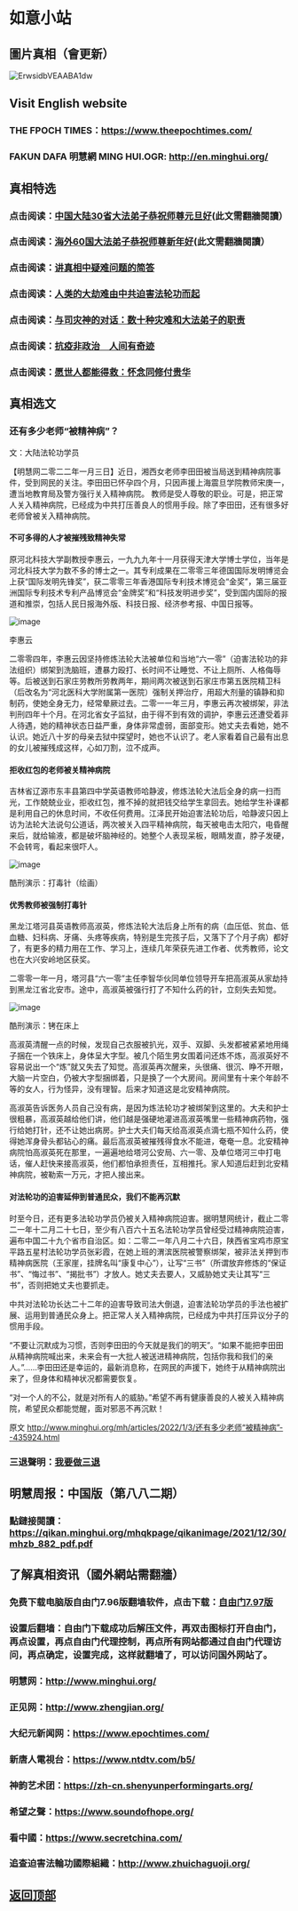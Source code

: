# 如意小站

## 圖片真相（會更新）

![ErwsidbVEAABA1dw](https://user-images.githubusercontent.com/79625284/147871961-9662fa83-7a7a-42e2-99a2-6dfeacabf2a6.jpg)

## Visit English website

### THE FPOCH TIMES：https://www.theepochtimes.com/

### FAKUN DAFA 明慧網 MING HUI.OGR: http://en.minghui.org/

## 真相特选

### 点击阅读：[中国大陆30省大法弟子恭祝师尊元旦好](https://greetings.minghui.org/mh/articles/2021/12/31/%E4%B8%AD%E5%9B%BD%E5%A4%A7%E9%99%8630%E7%9C%81%E5%A4%A7%E6%B3%95%E5%BC%9F%E5%AD%90%E6%81%AD%E7%A5%9D%E5%B8%88%E5%B0%8A%E5%85%83%E6%97%A6%E5%A5%BD-436087.html)(此文需翻牆閱讀）

### 点击阅读：[海外60国大法弟子恭祝师尊新年好](https://greetings.minghui.org/mh/articles/2022/1/1/%E6%B5%B7%E5%A4%9660%E5%9B%BD%E5%A4%A7%E6%B3%95%E5%BC%9F%E5%AD%90%E6%81%AD%E7%A5%9D%E5%B8%88%E5%B0%8A%E6%96%B0%E5%B9%B4%E5%A5%BD-435930.html)(此文需翻牆閱讀）

### 点击阅读：[讲真相中疑难问题的简答](https://github.com/pinhe91/jcxw3/tree/main)

### 点击阅读：[人类的大劫难由中共迫害法轮功而起](https://github.com/pinhe91/jcxw4/tree/main) 

### 点击阅读：[与司灾神的对话：数十种灾难和大法弟子的职责](https://github.com/pinhe91/jcxw1/tree/main) 

### 点击阅读：[抗疫非政治　人间有奇迹](https://github.com/pinhe91/jcxw2/tree/main) 

### 点击阅读：[愿世人都能得救：怀念同修付贵华](https://github.com/pinhe91/jcxw5/tree/main)

## 真相选文

### 还有多少老师“被精神病”？

文：大陆法轮功学员

【明慧网二零二二年一月三日】近日，湘西女老师李田田被当局送到精神病院事件，受到网民的关注。李田田已怀孕四个月，只因声援上海震旦学院教师宋庚一，遭当地教育局及警方强行关入精神病院。
教师是受人尊敬的职业。可是，把正常人关入精神病院，已经成为中共打压善良人的惯用手段。除了李田田，还有很多好老师曾被关入精神病院。

#### 不可多得的人才被摧残致精神失常

原河北科技大学副教授李惠云，一九九九年十一月获得天津大学博士学位，当年是河北科技大学为数不多的博士之一。其专利成果在二零零三年德国国际发明博览会上获“国际发明先锋奖”，获二零零三年香港国际专利技术博览会“金奖”，第三届亚洲国际专利技术专利产品博览会“金牌奖”和“科技发明进步奖”，受到国内国际的报道和推崇，包括人民日报海外版、科技日报、经济参考报、中国日报等。

![image](https://user-images.githubusercontent.com/79625284/147914822-f10e4492-6612-4365-a453-6fc7976ad87f.png)

李惠云

二零零四年，李惠云因坚持修炼法轮大法被单位和当地“六一零”（迫害法轮功的非法组织）绑架到洗脑班，遭暴力殴打、长时间不让睡觉、不让上厕所、人格侮辱等。后被送到石家庄劳教所劳教两年，期间两次被送到石家庄市第五医院精卫科（后改名为“河北医科大学附属第一医院）强制关押治疗，用超大剂量的镇静和抑制药，使她全身无力，经常晕厥过去。二零一一年三月，李惠云再次被绑架，非法判刑四年十个月。在河北省女子监狱，由于得不到有效的调护，李惠云还遭受着非人待遇，她的精神状态日益严重，身体非常虚弱，面部变形。她丈夫去看她，她不认识。她近八十岁的母亲去狱中探望时，她也不认识了。老人家看着自己最有出息的女儿被摧残成这样，心如刀割，泣不成声。

#### 拒收红包的老师被关精神病院

吉林省辽源市东丰县第四中学英语教师哈静波，修炼法轮大法后全身的病一扫而光，工作兢兢业业，拒收红包，推不掉的就把钱交给学生拿回去。她给学生补课都是利用自己的休息时间，不收任何费用。江泽民开始迫害法轮功后，哈静波只因上访为法轮大法说句公道话，两次被关入四平精神病院，每天被电击太阳穴，电昏醒来后，就给输液，都是破坏脑神经的。她整个人表现呆板，眼睛发直，脖子发硬，不会转弯，看起来很吓人。

![image](https://user-images.githubusercontent.com/79625284/147914900-90e5a0af-7454-4908-9070-a83208ca3d1d.png)

酷刑演示：打毒针（绘画）

#### 优秀教师被强制打毒针

黑龙江塔河县英语教师高淑英，修炼法轮大法后身上所有的病（血压低、贫血、低血糖、妇科病、牙痛、头疼等疾病，特别是生完孩子后，又落下了个月子病）都好了，有更多的精力用在工作、学习上，连续几年荣获先进工作者、优秀教师，论文也在大兴安岭地区获奖。

二零零一年一月，塔河县“六一零”主任李智华伙同单位领导开车把高淑英从家劫持到黑龙江省北安市。途中，高淑英被强行打了不知什么药的针，立刻失去知觉。

![image](https://user-images.githubusercontent.com/79625284/147914953-f2cf2d7b-9926-47cc-9ff3-8c8140fe8f16.png)

酷刑演示：铐在床上

高淑英清醒一点的时候，发现自己衣服被扒光，双手、双脚、头发都被紧紧地用绳子捆在一个铁床上，身体呈大字型。被几个陌生男女围着问还炼不炼，高淑英好不容易说出一个“炼”就又失去了知觉。高淑英再次醒来，头很痛、很沉、睁不开眼，大脑一片空白，仍被大字型捆绑着，只是换了一个大房间。房间里有十来个年龄不等的女人，行为怪异，没有理智。后来才知道这是北安精神病院。

高淑英告诉医务人员自己没有病，是因为炼法轮功才被绑架到这里的。大夫和护士很粗暴，高淑英越给他们讲，他们越是强硬地灌进高淑英嘴里一些精神病药物，强行给她打针，还不让她出病房。护士大夫们每天给高淑英点滴七瓶不知什么药，使得她浑身骨头都钻心的痛。最后高淑英被摧残得食水不能进，奄奄一息。北安精神病院怕高淑英死在那里，一遍遍地给塔河公安局、六一零、及单位塔河三中打电话，催人赶快来接高淑英，他们都怕承担责任，互相推托。家人知道后赶到北安精神病院，被勒索一万元，才把人接出来。

#### 对法轮功的迫害延伸到普通民众，我们不能再沉默

时至今日，还有更多法轮功学员仍被关入精神病院迫害。据明慧网统计，截止二零二一年十二月二十七日，至少有八百六十五名法轮功学员曾经受过精神病院迫害，遍布中国二十九个省市自治区。如：二零二一年八月二十六日，陕西省宝鸡市原宝平路五星村法轮功学员张彩霞，在她上班的渭滨医院被警察绑架，被非法关押到市精神病医院（王家崖，挂牌名叫“康复中心”），让写“三书”（所谓放弃修炼的“保证书”、“悔过书”、“揭批书”）才放人。她丈夫去要人，又威胁她丈夫让其写“三书”，否则把她丈夫也要抓走。

中共对法轮功长达二十二年的迫害导致司法大倒退，迫害法轮功学员的手法也被扩展、运用到普通民众身上。把正常人关入精神病院，已经成为中共打压异议分子的惯用手段。

“不要让沉默成为习惯，否则李田田的今天就是我们的明天”。“如果不能把李田田从精神病院喊出来，未来会有一大批人被送进精神病院，包括你我和我们的亲人。”……李田田还是幸运的，最新消息称，在网民的声援下，她终于从精神病院出来了，但身体和精神状况都需要恢复。

“对一个人的不公，就是对所有人的威胁。”希望不再有健康善良的人被关入精神病院，希望民众都能觉醒，面对邪恶不再沉默！

原文 http://www.minghui.org/mh/articles/2022/1/3/还有多少老师“被精神病”--435924.html

### 三退聲明：[我要做三退](https://tuidang.epochtimes.com/)

## 明慧周报：中国版（第八八二期）

### 點鏈接閱讀：https://qikan.minghui.org/mhqkpage/qikanimage/2021/12/30/mhzb_882_pdf.pdf

## 了解真相资讯（國外網站需翻牆）

### 免费下载电脑版自由门7.96版翻墙软件，点击下载：[自由门7.97版](https://github.com/pinhe91/tuiguang/files/6839679/fg797r.zip)

### 设置后翻墙：自由门下载成功后解压文件，再双击图标打开自由门，再点设置，再点自由门代理控制，再点所有网站都通过自由门代理访问，再点确定，设置完成，这样就翻墙了，可以访问国外网站了。

### 明慧网：http://www.minghui.org/

### 正见网：http://www.zhengjian.org/

### 大纪元新闻网：https://www.epochtimes.com/

### 新唐人電視台：https://www.ntdtv.com/b5/

### 神韵艺术团：https://zh-cn.shenyunperformingarts.org/

### 希望之聲：https://www.soundofhope.org/

### 看中國：https://www.secretchina.com/

### 追查迫害法輪功國際組織：http://www.zhuichaguoji.org/

## [返回顶部](https://git.io/Js3EY)

